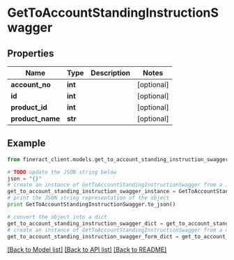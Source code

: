 # GetToAccountStandingInstructionSwagger


## Properties

Name | Type | Description | Notes
------------ | ------------- | ------------- | -------------
**account_no** | **int** |  | [optional] 
**id** | **int** |  | [optional] 
**product_id** | **int** |  | [optional] 
**product_name** | **str** |  | [optional] 

## Example

```python
from fineract_client.models.get_to_account_standing_instruction_swagger import GetToAccountStandingInstructionSwagger

# TODO update the JSON string below
json = "{}"
# create an instance of GetToAccountStandingInstructionSwagger from a JSON string
get_to_account_standing_instruction_swagger_instance = GetToAccountStandingInstructionSwagger.from_json(json)
# print the JSON string representation of the object
print GetToAccountStandingInstructionSwagger.to_json()

# convert the object into a dict
get_to_account_standing_instruction_swagger_dict = get_to_account_standing_instruction_swagger_instance.to_dict()
# create an instance of GetToAccountStandingInstructionSwagger from a dict
get_to_account_standing_instruction_swagger_form_dict = get_to_account_standing_instruction_swagger.from_dict(get_to_account_standing_instruction_swagger_dict)
```
[[Back to Model list]](../README.md#documentation-for-models) [[Back to API list]](../README.md#documentation-for-api-endpoints) [[Back to README]](../README.md)


